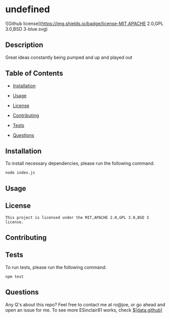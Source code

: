 # undefined
![Github license](https://img.shields.io/badge/license-MIT,APACHE 2.0,GPL 3.0,BSD 3-blue.svg)

## Description

Great ideas constantly being pumped and up and played out 

## Table of Contents

* [Installation](#installation)

* [Usage](#usage)

* [License](#license)


* [Contributing](#contributing)

* [Tests](#tests)

* [Questions](#questions)

## Installation

To install necessary dependencies, please run the following command:

```
node index.js
```

## Usage


## License
    This project is licensed under the MIT,APACHE 2.0,GPL 3.0,BSD 3 license.

## Contributing



## Tests

To run tests, please run the following command:

```
npm test
```

## Questions

Any Q's about this repo? Feel free to contact me at ro@joe, or go ahead and open an issue for me. To see more ESinclair81 works, check [$[data.github]](http://)

